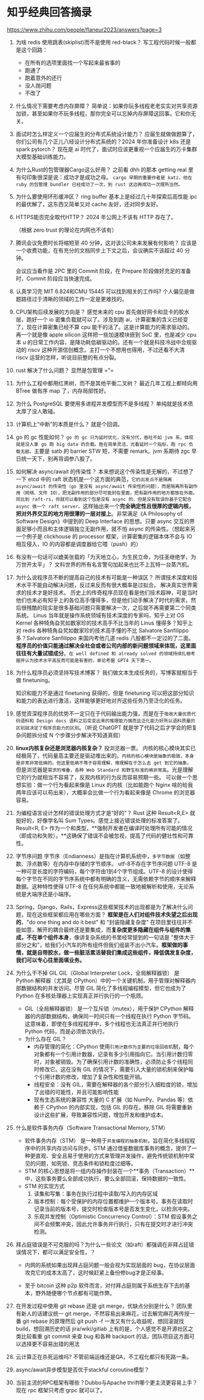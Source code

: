 # 知乎经典回答摘录

https://www.zhihu.com/people/flaneur2023/answers?page=3

1. 为啥 redis 使用跳表(skiplist)而不是使用 red-black？
   写工程代码时候一般都是这个回路：

   - 在所有的选项里面找一个写起来最省事的
   - 跑通了
   - 跑着意外的还行
   - 没人抛问题
   - 不改了

2. 什么情况下需要考虑内存屏障？
   简单说：如果你玩多线程老老实实对共享资源加锁，甚至如果你不玩多线程，那你完全可以忘掉内存屏障这回事。它和你无关。
3. 面试时怎么样定义一个应届生的分布式系统设计能力？
   应届生就做做题算了，你们公司有几个正儿八经设计分布式系统的？2024 年你准备设计 k8s 还是 spark pytorch？
   现在是 ai 时代了，面试时应该更重视一个应届生的万卡集群大模型基础训练能力。
4. 为什么Rust的包管理器Cargo这么好用？
   之前看 dhh 的那本 getting real 里有句印象很深是说：成功才是成功之母。
   `cargo 早期的重要作者是 katz，他在 ruby 的包管理 bundler 已经成功了一次，到 rust 这边再成功一次理所当然。`
5. 为什么要使用环形缓冲区？
   ring buffer 基本上是经过几十年探索后高性能 ipc 的最优解了，这东西又简单又对 cache 友好，还对同步友好。
6. HTTPS能否完全取代HTTP？
   2024 年公网上不该有 HTTP 存在了。

   （根据 zero trust 的理论在内网也不该有）

7. 腾讯会议免费时长将缩短至 40 分钟，这对该公司未来发展有何影响？
   应该是一个收费功能，在有充分的文档同步上下文之后，会议确实不该超过 40 分钟。

   会议应当看作是 2PC 里的 Commit 阶段，在 Prepare 阶段做好充足的准备时，Commit 阶段应当快速完成。

8. 认真学习完 MIT 6.824和CMU 15445 可以找到相关的工作吗?
   个人偏见是做题路径过于清晰的领域的工作一定是更难找的。
9. CPU架构后续发展的方向是？
   感觉未来的 cpu 首先做好网卡和显卡的胶水层，跑好一个 io 密集负载就可以了。涉及到跑 ai，计算密集的含义已经变了，现在计算密集已经不算 cpu 能干的活了。这是计算能力的需求驱动的。再一个就是像 apple silicon 这样把一些加速模块嵌到 SoC 里，也是减少 cpu 本 u 的日常工作内容，是降功耗低碳驱动的。还有一个就是科技冷战中合规驱动的 riscv 这种开源信创概念，主打一个不想用也得用，不过还看不大清 riscv 运营的怎样，听说目前整的有点分裂。
10. rust 解决了什么问题？
    显然是包管理 ="=
11. 为什么工程中都用红黑树，而不是其他平衡二叉树？
    最近几年工程上都倾向用 BTree 做有序 map 了，内存局部性好。
12. 为什么 PostgreSQL 要使用多进程并发模型而不是多线程？
    单纯就是技术债太厚了没人敢碰。
13. 计算机上“中断”的本质是什么？
    就是个回调。
14. go 的 gc 性能如何？
    `go 的 gc 只为延时优化，没有分代，吞吐不如 jvm 系，体现就是没人拿 go 跑 big data 的负载。胜在简单灵活，光看延时一个指标，跑 rpc 负载无敌。`主要是 satb 的 barrier STW 短，不需要 remark。jvm 系期待 zgc 早日统一天下，别再背调参八股了。
15. 如何解决 async/await 的传染性？
    本来想说这个传染性是无解的，不过想了一下 etcd 中的 raft 状态机是一个这方面的典范，`它的出发点不是隔离 async/await 的传染性（go 里没有 async/await 传染性的问题），而是隔离所有副作用（网络、文件 IO），把无副作用的部分尽可能封在里面，把有副作用的地方都放在外面。同比到 raft-rs，你就可以看到这个包是没有 async 的，但是没有耽误你基于它配合 async 做一个 raft server。`这样抽出来一个**完全确定性且很厚的逻辑内核，把对外界交互的地方用很薄的一层对接上**。非常满足《A Philosophy of Software Design》中提到的 Deep Interface 的思想。只要 async 交互的界面足够小而且和主体逻辑独立无副作用，就不怕 async 的传染性。（想起来另一个例子是 clickhouse 的 processor 框架，计算密集的逻辑本体不会与 IO 相互侵入，IO 的内容都是调度器给它喂（push）的）
16. 有没有一句话可以媲美张载的「为天地立心，为生民立命，为往圣继绝学，为万世开太平」？
    文科世界的所有名言警句加起来也比不上瓦特一台蒸汽机。
17. 为什么说程序员不断的提高自己的技术有可能是一种误区？
    所谓技术深度和技术水平不能自动解决问题，反过来反而有很大概率是过拟合。
    解决真实世界需求的技术才是好技术。
    历史上的传奇程序员现在看是他们技术超神，可是当时他们也未必有知乎上的各位高手懂得多，但是他们动手解决了时代的需求，然后很残酷的现实是很多基础问题只需要解决一次，之后就不再需要第二个同类系统。
    Linus 当年就是操作系统领域有技术深度的专家吗，知乎上对 OS Kernel 各种犄角旮旯如数家珍的技术高手不比当年的 Linus 懂得多？知乎上对 redis 各种犄角旮旯如数家珍的技术高手懂的不比 Salvatore Sanfilippo 多？Salvatore Sanfilippo 来国内考他几道 redis 八股都不一定过的了二面。
    **程序员的价值只能通过解决全社会或者公司内部的新问题领域来体现，这里面往往有大量试错成分**。`在 well defined 和 already solved 的领域持续扎根考据并认为技术水平高反而可能是有害的，单论考据 GPT4 天下第一。`
18. 为什么程序员必须坚持写技术博客？
    我们做文本生成任务的，写博客就相当于做 finetuning。

    知识和能力不是通过 finetuning 获得的，但是 finetuning 可以把这部分知识和能力的表达进行激活，这样能够更好地对齐这些任务乃至泛化的任务。

19. 感觉资深程序员的优势不一定只在于代码输出能力强，而是在于`吸收大量优质代码语料和 Design docs 语料之后突变出来的推理能力强而且泛化能力好所以语料质量的区别就决定了程序员能力的区别`。（听说 ChatGPT 就是学了代码之后才学会的把复杂问题拆分成 N 个步骤分步解决不知道真假）
20. **linux内核复杂还是浏览器内核复杂？**
    投浏览器一票。
    内核的核心模块其实已经极简了，代码量高主要还是驱动堆出来的。`内核的核心模块是抽象的极致，本身是非常非常低熵的。但这里低熵不等于容易理解，难理解在于怎么去 get 到它的抽象。`
    但是浏览器是`需求的堆叠，各种 Web Standard 和野生标准的熵非常高`。光是理解它的行为就相当不容易了，反观内核的行为反而容易预期一些。
    可以做一个思想实验：做一个行为看起来像是 Linux 的内核（比如能跑个 Nginx 啥的给我两年应该可以苟出来），大概率会比做一个行为看起来像是 Chrome 的浏览器容易。
21. 为编程语言设计怎样的错误处理方式才是“好的”？
    Rust 这种 Result<R,E> 就挺好的，好像学名叫 Sum Types。感觉上接近错误处理的标准答案了。
    Result<R, E> 作为一个和类型，**强制开发者在编译时处理所有可能的情况（即成功和失败）。**这确保了错误不会被忽视，提高了代码的健壮性和可靠性。
22. 字节序问题
    字节序（Endianness）是指在计算机系统中，`多字节数据`（如整数、浮点数等）在内存中存储的字节顺序。
    utf-8不存在字节序问题
    UTF-8 是一种可变长度的字符编码，每个字符由1到4个字节组成。UTF-8 的设计使得每个字节在不同的字节序系统中都有明确的含义，无需依赖字节的顺序来解释数据。这种特性使得 UTF-8 在任何系统中都能一致地被解析和使用，无论系统是大端序还是小端序。
23. Spring，Django，Rails，Express这些框架技术的出现都是为了解决什么问题，现在这些框架都应用在哪些方面？
    **框架是在人们对组件技术失望之后出现的**，"do one thing and do it best" 和 "封装隐藏复杂度" 在项目里往往并不能如意，解开的耦合最终还是要集成，而**复杂度更多隐藏在组件与组件的集成，不在单个组件本身**，像讲复杂系统的书里经常提到的一句话是 "整体大于部分之和"，给我们小汽车的所有组件但我们组装不出小汽车。**框架做的事情，就是自带胶水，做一些脏活累活替我们集成这些组件，降低偶发复杂度，我们可以专心往里面填业务。**
24. 为什么干不掉 GIL
    GIL（Global Interpreter Lock，全局解释器锁） 是 Python 解释器（尤其是 CPython）中的一个关键机制，用于管理对解释器内部数据结构的并发访问。尽管 GIL 简化了多线程编程模型，但它也成为了 Python 在多核处理器上实现真正并行执行的一个瓶颈。
    - GIL（全局解释器锁） 是一个互斥锁（mutex），用于保护 CPython 解释器的内部数据结构，确保同一时间只有一个线程在执行 Python 字节码。这意味着，即使在多线程程序中，多个线程也无法真正并行地执行 Python 代码，而是必须依次执行。
    - 为什么存在 GIL？
      - 内存管理的简化：CPython 使用`引用计数作为主要的垃圾回收机`制，每个对象都有一个引用计数器，记录有多少引用指向它。当引用计数归零时，对象被销毁。为了确保引用计数的准确性，必须防止多个线程同时修改它。这在没有 GIL 的情况下，需要引入大量的锁机制来保护每个引用计数的修改，增加了复杂性和性能开销。
      - 线程安全：没有 GIL，需要在解释器的各个部分引入细粒度的锁，增加了出错的可能性，并且可能影响性能
      - 现有生态系统的兼容性
        大量的 C 扩展（如 NumPy、Pandas 等）依赖于 CPython 的内部实现，包括 GIL 的存在。移除 GIL 将需要重新设计这些扩展，导致兼容性问题，增加开发和维护成本。
25. 什么是软件事务内存（Software Transactional Memory, STM）
    - 软件事务内存（STM） 是一种用于`并发编程的抽象机制`，旨在简化多线程程序中的共享内存访问与同步。STM 通过借鉴数据库事务的概念，提供了一种更直观、安全且易于使用的方式来管理并发操作，避免传统锁机制中常见的问题，如死锁、竞态条件和锁粒度过细等。
    - STM 的核心思想是将一组内存操作封装在一个**事务（Transaction）**中，这些事务要么全部成功执行，要么全部回滚，保持数据的一致性。
    - STM 的实现方式
      1. 读集和写集：事务在执行过程中读取/写入的内存区域
      2. 版本控制：每个受保护的内存位置都维护一个版本号。事务在读取时记录当前的版本号，提交时检查版本号是否发生变化，以检测冲突。
      3. 乐观并发控制（Optimistic Concurrency Control）：STM 假设事务之间不会频繁冲突，因此允许事务并行执行，只有在提交时才进行冲突检测。
26. 拜占庭错误是不可克服的吗？为什么一些论文（如raft）都强调在非拜占廷错误情况下，都可以满足安全性，？

    - 内网的系统如果出现拜占庭问题一般会视为实现层面的 bug，在协议层面攻克它的成本太高了，这时候赶紧上备份修bug才是正经事。

    - 至于 bitcoin 这种 p2p 软件而言，对付拜占庭则属于系统生存下去的基本，野外随便哪个节点都有可能作弊。

27. 在开发过程中使用 git rebase 还是 git merge，优缺点分别是什么？
    团队里有新人的话建议统一 git merge，不然容易出来麻花，过去解完麻花再传授一番 git rebase 的原理然后 git push -f 一发又有什么收益呢，想回滚就找 build，想回溯历史的话 jira/wiki/gitlab 上有的是，个人感觉不是开源社区之类比较看重 git commit 来查 bug 和各种 backport 的话，团队项目这方面可以选择更不容易出错的用法
28. 云计算正在杀死运维吗?
    不管前端运维还是QA，不工程化都只有死路一条。
29. async/await异步模型是否优于stackful coroutine模型？
30. 当前主流的RPC框架有哪些？Dubbo与Apache thrift哪个更主流更容易上手？
    现在 rpc 框架只考虑 grpc 就可以了。
